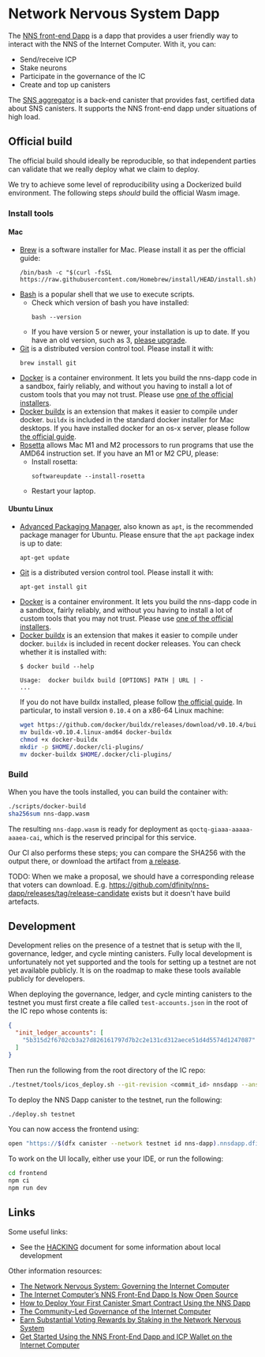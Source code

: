 # Network Nervous System Dapp

The [NNS front-end Dapp](https://nns.internetcomputer.org/) is a dapp that provides a user friendly way to interact with the NNS of the Internet Computer. With it, you can:

- Send/receive ICP
- Stake neurons
- Participate in the governance of the IC
- Create and top up canisters

The [SNS aggregator](https://3r4gx-wqaaa-aaaaq-aaaia-cai.ic0.app/) is a back-end canister that provides fast, certified data about SNS canisters.  It supports the NNS front-end dapp
under situations of high load.

## Official build

The official build should ideally be reproducible, so that independent parties
can validate that we really deploy what we claim to deploy.

We try to achieve some level of reproducibility using a Dockerized build
environment. The following steps _should_ build the official Wasm image.

### Install tools
#### Mac
* [Brew](https://brew.sh/) is a software installer for Mac.  Please install it as per the official guide:
  ```
  /bin/bash -c "$(curl -fsSL https://raw.githubusercontent.com/Homebrew/install/HEAD/install.sh)"
  ```
* [Bash](https://www.gnu.org/software/bash/) is a popular shell that we use to execute scripts.
  * Check which version of bash you have installed:
    ```
    bash --version
    ```
  * If you have version 5 or newer, your installation is up to date.  If you have an old version, such as 3, [please upgrade](https://itnext.io/upgrading-bash-on-macos-7138bd1066ba).
* [Git](https://git-scm.com/) is a distributed version control tool.  Please install it with:
  ```
  brew install git
  ```
* [Docker](https://www.docker.com/) is a container environment.  It lets you build the nns-dapp code in a sandbox, fairly reliably, and without you having to install a lot of custom tools that you may not trust.  Please use [one of the official installers](https://docs.docker.com/get-docker/).
* [Docker buildx](https://github.com/docker/buildx) is an extension that makes it easier to compile under docker.  `buildx` is included in the standard docker installer for Mac desktops.  If you have installed docker for an os-x server, please follow [the official guide](https://docs.docker.com/build/install-buildx/).
* [Rosetta]() allows Mac M1 and M2 processors to run programs that use the AMD64 instruction set.  If you have an M1 or M2 CPU, please:
  * Install rosetta:
    ```
    softwareupdate --install-rosetta
    ```
  * Restart your laptop.

#### Ubuntu Linux
* [Advanced Packaging Manager](https://ubuntu.com/server/docs/package-management), also known as `apt`, is the recommended package manager for Ubuntu.  Please ensure that the `apt` package index is up to date:
  ```
  apt-get update
  ```
* [Git](https://git-scm.com/) is a distributed version control tool.  Please install it with:
  ```
  apt-get install git
  ```
* [Docker](https://www.docker.com/) is a container environment.  It lets you build the nns-dapp code in a sandbox, fairly reliably, and without you having to install a lot of custom tools that you may not trust.  Please use [one of the official installers](https://docs.docker.com/get-docker/).
* [Docker buildx](https://github.com/docker/buildx) is an extension that makes it easier to compile under docker.  `buildx` is included in recent docker releases.  You can check whether it is installed with:
  ```
  $ docker build --help

  Usage:  docker buildx build [OPTIONS] PATH | URL | -
  ...
  ```
  If you do not have buildx installed, please follow [the official guide](https://docs.docker.com/build/install-buildx/).  In particular, to install version `0.10.4` on a x86-64 Linux machine:
  ```sh
  wget https://github.com/docker/buildx/releases/download/v0.10.4/buildx-v0.10.4.linux-amd64
  mv buildx-v0.10.4.linux-amd64 docker-buildx
  chmod +x docker-buildx
  mkdir -p $HOME/.docker/cli-plugins/
  mv docker-buildx $HOME/.docker/cli-plugins/
  ```

### Build
When you have the tools installed, you can build the container with:

```sh
./scripts/docker-build
sha256sum nns-dapp.wasm
```

The resulting `nns-dapp.wasm` is ready for deployment as
`qoctq-giaaa-aaaaa-aaaea-cai`, which is the reserved principal for this service.

Our CI also performs these steps; you can compare the SHA256 with the output there, or download the artifact from [a release](https://github.com/dfinity/nns-dapp/releases?q=proposal&expanded=true).

TODO: When we make a proposal, we should have a corresponding release that voters can download.  E.g. https://github.com/dfinity/nns-dapp/releases/tag/release-candidate exists but it doesn't have build artefacts.

## Development

Development relies on the presence of a testnet that is setup with the II, governance, ledger, and cycle minting canisters. Fully local development is unfortunately not yet supported and the tools for setting up a testnet are not yet available publicly. It is on the roadmap to make these tools available publicly for developers.

When deploying the governance, ledger, and cycle minting canisters to the testnet you must first create a file called `test-accounts.json` in the root of the IC repo whose contents is:

```json
{
  "init_ledger_accounts": [
    "5b315d2f6702cb3a27d826161797d7b2c2e131cd312aece51d4d5574d1247087"
  ]
}
```

Then run the following from the root directory of the IC repo:

```sh
./testnet/tools/icos_deploy.sh --git-revision <commit_id> nnsdapp --ansible-args "-e @$PWD/test-accounts.json"
```

To deploy the NNS Dapp canister to the testnet, run the following:

```sh
./deploy.sh testnet
```

You can now access the frontend using:

```sh
open "https://$(dfx canister --network testnet id nns-dapp).nnsdapp.dfinity.network"
```

To work on the UI locally, either use your IDE, or run the following:

```sh
cd frontend
npm ci
npm run dev
```

## Links

Some useful links:

- See the [HACKING](/HACKING.md) document for some information about local development

Other information resources:

- [The Network Nervous System: Governing the Internet Computer](https://medium.com/dfinity/the-network-nervous-system-governing-the-internet-computer-1d176605d66a)
- [The Internet Computer’s NNS Front-End Dapp Is Now Open Source](https://medium.com/dfinity/the-internet-computers-nns-front-end-dapp-is-now-open-source-3925edc21c49)
- [How to Deploy Your First Canister Smart Contract Using the NNS Dapp](https://medium.com/dfinity/how-to-deploy-your-first-canister-using-the-nns-dapp-c8b75e01a05b)
- [The Community-Led Governance of the Internet Computer](https://medium.com/dfinity/the-community-led-governance-of-the-internet-computer-b863cd2975ba)
- [Earn Substantial Voting Rewards by Staking in the Network Nervous System](https://medium.com/dfinity/earn-substantial-voting-rewards-by-staking-in-the-network-nervous-system-7eb5cf988182)
- [Get Started Using the NNS Front-End Dapp and ICP Wallet on the Internet Computer](https://medium.com/dfinity/getting-started-on-the-internet-computers-network-nervous-system-app-wallet-61ecf111ea11)
